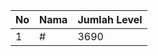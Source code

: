 | No | Nama            | Jumlah Level |
|----|-----------------|--------------|
| 1  | #    |    3690        |
